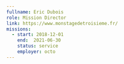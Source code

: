 ```yaml
---
fullname: Eric Dubois
role: Mission Director
link: https://www.monstagedetroisieme.fr/
missions:
  - start: 2018-12-01
    end:  2021-06-30
    status: service
    employer: octo
---
```

